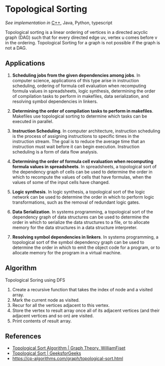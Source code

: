 # Topological Sorting

*See implementation in*
[C++](/concepts/cpp/topological-sorting/README.md),
Java,
Python,
typescript

Topological sorting is a linear ordering of vertices in a directed acyclic graph (DAG) such that for every directed edge uv, vertex u comes before v in the ordering. Topological Sorting for a graph is not possible if the graph is not a DAG.

## Applications

1. **Scheduling jobs from the given dependencies among jobs**. In computer science, applications of this type arise in instruction scheduling, ordering of formula cell evaluation when recomputing formula values in spreadsheets, logic synthesis, determining the order of compilation tasks to perform in makefiles, data serialization, and resolving symbol dependencies in linkers.

2. **Determining the order of compilation tasks to perform in makefiles**. Makefiles use topological sorting to determine which tasks can be executed in parallel.

3. **Instruction Scheduling**. In computer architecture, instruction scheduling is the process of assigning instructions to specific times in the instruction stream. The goal is to reduce the average time that an instruction must wait before it can begin execution. Instruction scheduling is a form of data flow analysis.

4. **Determining the order of formula cell evaluation when recomputing formula values in spreadsheets**. In spreadsheets, a topological sort of the dependency graph of cells can be used to determine the order in which to recompute the values of cells that have formulas, when the values of some of the input cells have changed.

5. **Logic synthesis**. In logic synthesis, a topological sort of the logic network can be used to determine the order in which to perform logic transformations, such as the removal of redundant logic gates.

6. **Data Serialization**. In systems programming, a topological sort of the dependency graph of data structures can be used to determine the order in which to serialize the data structures to a file, or to allocate memory for the data structures in a data structure interpreter.

7. **Resolving symbol dependencies in linkers**. In systems programming, a topological sort of the symbol dependency graph can be used to determine the order in which to emit the object code for a program, or to allocate memory for the program in a virtual machine.

## Algorithm

Topological Soring using DFS

1. Create a recursive function that takes the index of node and a visited array.
2. Mark the current node as visited.
3. Recur for all the vertices adjacent to this vertex.
4. Store the vertex to result array once all of its adjacent vertices (and their adjacent vertices and so on) are visited.
5. Print contents of result array.

## References

* [Topological Sort Algorithm | Graph Theory, WilliamFiset](https://www.youtube.com/watch?v=eL-KzMXSXXI&t=308s&ab_channel=WilliamFiset)
* [Topological Sort | GeeksforGeeks](https://www.geeksforgeeks.org/topological-sorting/)
* https://cp-algorithms.com/graph/topological-sort.html